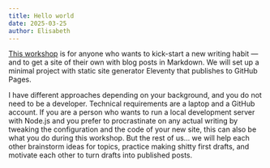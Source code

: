 ```yaml
---
title: Hello world
date: 2025-03-25
author: Elisabeth
---
```


[This workshop] is for anyone who wants to kick-start a new writing habit — and to get a site of their own with blog posts in Markdown. We will set up a minimal project with static site generator Eleventy that publishes to GitHub Pages.

I have different approaches depending on your background, and you do not need to be a developer. Technical requirements are a laptop and a GitHub account. If you are a person who wants to run a local development server with Node.js and you prefer to procrastinate on any actual writing by tweaking the configuration and the code of your new site, this can also be what you do during this workshop. But the rest of us… we will help each other brainstorm ideas for topics, practice making shitty first drafts, and motivate each other to turn drafts into published posts.

[This workshop]: https://www.boosterconf.no/2025/program/friday/1_short_talks_and_workshops/dreggen_3/from-zero-to-your-own-blog/
